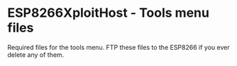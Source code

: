 ESP8266XploitHost - Tools menu files
====================================

Required files for the tools menu. FTP these files to the ESP8266 if you ever delete any of them.


